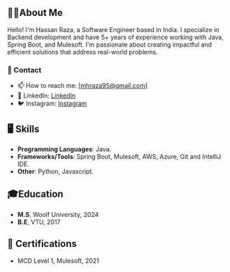 ## 👨‍💼About Me
Hello! I'm Hassan Raza, a Software Engineer based in India. I specialize in Backend development and have 5+ years of experience working with Java, Spring Boot, and Mulesoft. I'm passionate about creating impactful and efficient solutions that address real-world problems.

### 📨 Contact
- 📫 How to reach me: [mhraza95@gmail.com]
- 💼 LinkedIn: [LinkedIn](https://www.linkedin.com/in/mhraza95/)
- 🐦 Instagram: [Instagram](https://www.instagram.com/coderz.py/)


## 🖥 Skills
- **Programming Languages**: Java.
- **Frameworks/Tools**: Spring Boot, Mulesoft, AWS, Azure, Git and IntelliJ IDE.
- **Other**: Python, Javascript.

## 🎓Education
- **M.S**, Woolf University, 2024
- **B.E**, VTU, 2017

## 📔 Certifications
- MCD Level 1, Mulesoft, 2021


